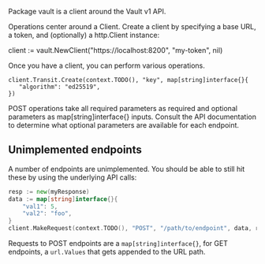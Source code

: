 Package vault is a client around the Vault v1 API.

Operations center around a Client. Create a client by specifying a base URL,
a token, and (optionally) a http.Client instance:

 client := vault.NewClient("https://localhost:8200", "my-token", nil)

Once you have a client, you can perform various operations.

    client.Transit.Create(context.TODO(), "key", map[string]interface{}{
       "algorithm": "ed25519",
    })

POST operations take all required parameters as required and optional
parameters as map[string]interface{} inputs. Consult the API documentation to
determine what optional parameters are available for each endpoint.

## Unimplemented endpoints

A number of endpoints are unimplemented. You should be able to still hit these
by using the underlying API calls:

```go
resp := new(myResponse)
data := map[string]interface{}{
    "val1": 5,
    "val2": "foo",
}
client.MakeRequest(context.TODO(), "POST", "/path/to/endpoint", data, resp);
```

Requests to POST endpoints are a `map[string]interface{}`, for GET endpoints,
a `url.Values` that gets appended to the URL path.
